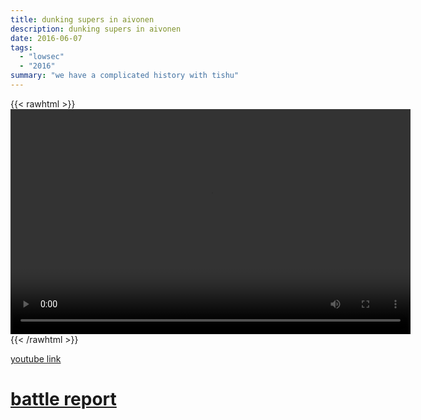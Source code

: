 ```yaml
---
title: dunking supers in aivonen
description: dunking supers in aivonen
date: 2016-06-07
tags:
  - "lowsec"
  - "2016"
summary: "we have a complicated history with tishu"
---
```


{{< rawhtml >}}<video width="640" height="360" controls>
<source src="https://crowdfile.net/snuffed/aivonen.mp4" type="video/mp4">
Your browser does not support the video tag.</video>{{< /rawhtml >}}

[youtube link](https://www.youtube.com/watch?v=NS6wIUcJ6Ek)

# [battle report](https://zkillboard.com/related/30045340/201606070000/)
